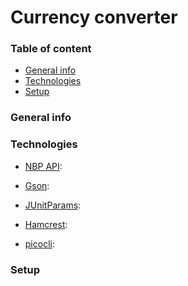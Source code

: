 # Currency converter

### Table of content
* [General info](#general-info)
* [Technologies](#technologies)
* [Setup](#setup)

### General info


### Technologies
* [NBP API](http://api.nbp.pl/):

* [Gson](https://github.com/google/gson):

* [JUnitParams](https://mvnrepository.com/artifact/pl.pragmatists/JUnitParams): 

* [Hamcrest](https://mvnrepository.com/artifact/org.hamcrest/hamcrest-all):

* [picocli](https://github.com/remkop/picocli):

### Setup